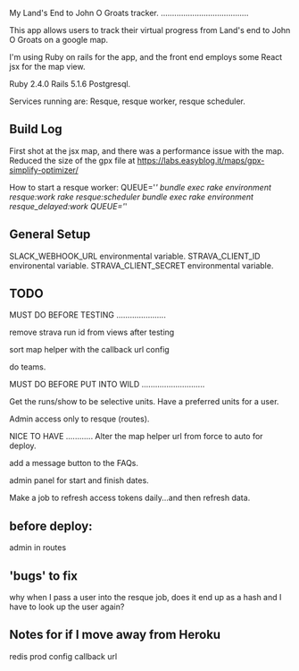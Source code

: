 My Land's End to John O Groats tracker.
.......................................

This app allows users to track their virtual progress from Land's end to John O Groats on a google map. 

I'm using Ruby on rails for the app, and the front end employs some React jsx for the map view. 

Ruby 2.4.0
Rails 5.1.6
Postgresql.

Services running are:
Resque, resque worker, resque scheduler.

Build Log
---------

First shot at the jsx map, and there was a performance issue with the map.
Reduced the size of the gpx file at https://labs.easyblog.it/maps/gpx-simplify-optimizer/


How to start a resque worker:
QUEUE='*' bundle exec rake environment resque:work
rake resque:scheduler
bundle exec rake environment resque_delayed:work QUEUE='*'


General Setup
-------------
SLACK_WEBHOOK_URL environmental variable.
STRAVA_CLIENT_ID  environental variable.
STRAVA_CLIENT_SECRET environmental variable.

TODO
----


MUST DO BEFORE TESTING
......................

remove strava run id from views after testing

sort map helper with the callback url config

do teams.

MUST DO BEFORE PUT INTO WILD
............................

Get the runs/show to be selective units.
Have a preferred units for a user.



Admin access only to resque (routes).

NICE TO HAVE
............
Alter the map helper url from force to auto for deploy.

add a message button to the FAQs.

admin panel for start and finish dates.

Make a job to refresh access tokens daily...and then refresh data.


before deploy:
--------------
admin in routes


'bugs' to fix
-------------
why when I pass a user into the resque job, does it end up as a hash and I have to look up the user again?

Notes for if I move away from Heroku
------------------------------------
redis prod config
callback url



